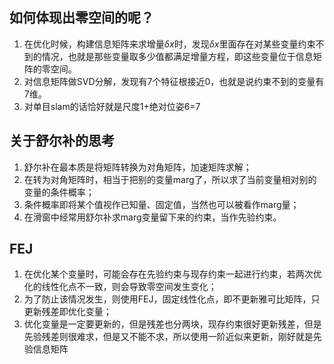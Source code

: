 ## 如何体现出零空间的呢？
1. 在优化时候，构建信息矩阵来求增量$\delta x$时，发现$\delta x$里面存在对某些变量约束不到的情况，也就是那些变量取多少值都满足增量方程，即这些变量位于信息矩阵的零空间。   
2. 对信息矩阵做SVD分解，发现有7个特征根接近0，也就是说约束不到的变量有7维。   
3. 对单目slam的话恰好就是尺度1+绝对位姿6=7
## 关于舒尔补的思考
1. 舒尔补在最本质是将矩阵转换为对角矩阵，加速矩阵求解；
2. 在转为对角矩阵时，相当于把别的变量marg了，所以求了当前变量相对别的变量的条件概率；
3. 条件概率即将某个值视作已知量、固定值，当然也可以被看作marg量；
4. 在滑窗中经常用舒尔补求marg变量留下来的约束，当作先验约束。
## FEJ
1. 在优化某个变量时，可能会存在先验约束与现存约束一起进行约束，若两次优化的线性化点不一致，则会导致零空间发生变化；
2. 为了防止该情况发生，则使用FEJ，固定线性化点，即不更新雅可比矩阵，只更新残差即优化变量；
3. 优化变量是一定要更新的，但是残差也分两块，现存约束很好更新残差，但是先验残差则很难求，但是又不能不求，所以使用一阶近似来更新，刚好就是先验信息矩阵